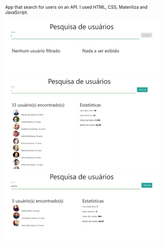 App that search for users on an API.
I used HTML, CSS, Materiliza and JavaScript.

![when nothing was searched](/img/1.JPG)
![searching a letter](/img/2.jpg)
![searghing a surname](/img/3.jpg)
